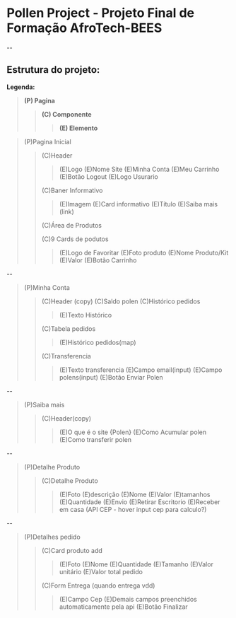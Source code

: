 # Pollen Project - Projeto Final de Formação AfroTech-BEES

--

## Estrutura do projeto:

**Legenda:**

> **(P) Pagina**
>
> > **(C) Componente**
> >
> > > **(E) Elemento**

> (P)Pagina Inicial
>
> > (C)Header
> >
> > > (E)Logo
> > > (E)Nome Site
> > > (E)Minha Conta
> > > (E)Meu Carrinho
> > > (E)Botão Logout
> > > (E)Logo Usurario
> >
> > (C)Baner Informativo
> >
> > > (E)Imagem
> > > (E)Card informativo
> > > (E)Título
> > > (E)Saiba mais (link)
> >
> > (C)Área de Produtos
> >
> > (C)9 Cards de podutos
> >
> > > (E)Logo de Favoritar
> > > (E)Foto produto
> > > (E)Nome Produto/Kit
> > > (E)Valor
> > > (E)Botão Carrinho

--

> (P)Minha Conta
>
> > (C)Header (copy)
> > (C)Saldo polen
> > (C)Histórico pedidos
> >
> > > (E)Texto Histórico
> >
> > (C)Tabela pedidos
> >
> > > (E)Histórico pedidos(map)
> >
> > (C)Transferencia
> >
> > > (E)Texto transferencia
> > > (E)Campo email(input)
> > > (E)Campo polens(input)
> > > (E)Botão Enviar Polen

--

> (P)Saiba mais
>
> > (C)Header(copy)
> >
> > > (E)O que é o site {Polen}
> > > (E)Como Acumular polen
> > > (E)Como transferir polen

--

> (P)Detalhe Produto
>
> > (C)Detalhe Produto
> >
> > > (E)Foto
> > > (E)descrição
> > > (E)Nome
> > > (E)Valor
> > > (E)tamanhos
> > > (E)Quantidade
> > > (E)Envio
> > > (E)Retirar Escritorio
> > > (E)Receber em casa (API CEP - hover input cep para calculo?)

--

> (P)Detalhes pedido
>
> > (C)Card produto add
> >
> > > (E)Foto
> > > (E)Nome
> > > (E)Quantidade
> > > (E)Tamanho
> > > (E)Valor unitário
> > > (E)Valor total pedido
> >
> > (C)Form Entrega (quando entrega vdd)
> >
> > > (E)Campo Cep
> > > (E)Demais campos preenchidos automaticamente pela api
> > > (E)Botão Finalizar
